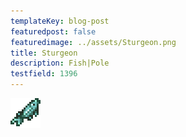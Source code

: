 ```yaml
---
templateKey: blog-post
featuredpost: false
featuredimage: ../assets/Sturgeon.png
title: Sturgeon
description: Fish|Pole
testfield: 1396
---
```

![Sturgeon](../assets/Sturgeon.png)